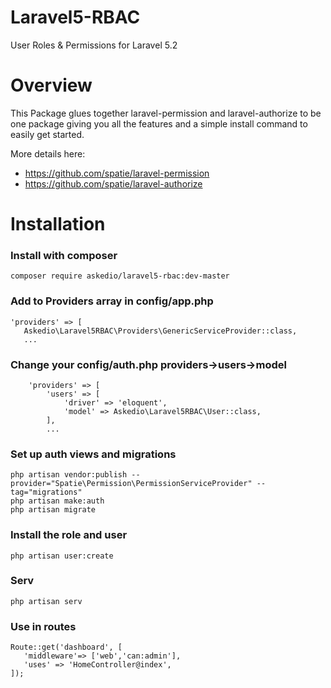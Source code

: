 # Laravel5-RBAC
User Roles &amp; Permissions for Laravel 5.2


# Overview
This Package glues together laravel-permission and laravel-authorize to be one package giving you all the features and a simple install command to easily get started.

More details here:
* https://github.com/spatie/laravel-permission
* https://github.com/spatie/laravel-authorize


# Installation
### Install with composer
~~~
composer require askedio/laravel5-rbac:dev-master
~~~

### Add to Providers array in config/app.php
~~~
'providers' => [
   Askedio\Laravel5RBAC\Providers\GenericServiceProvider::class,
   ...
~~~

### Change your config/auth.php providers->users->model
~~~
    'providers' => [
        'users' => [
            'driver' => 'eloquent',
            'model' => Askedio\Laravel5RBAC\User::class,
        ],
        ...
~~~

### Set up auth views and migrations
~~~
php artisan vendor:publish --provider="Spatie\Permission\PermissionServiceProvider" --tag="migrations"
php artisan make:auth
php artisan migrate 
~~~


### Install the role and user
~~~
php artisan user:create
~~~

### Serv
~~~ 
php artisan serv
~~~



### Use in routes
~~~
Route::get('dashboard', [
   'middleware'=> ['web','can:admin'],
   'uses' => 'HomeController@index',
]);
~~~



